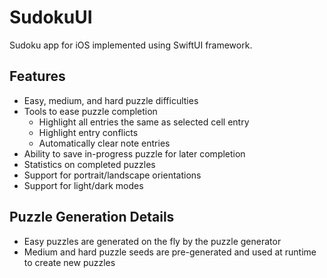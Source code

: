 # SudokuUI
Sudoku app for iOS implemented using SwiftUI framework.

## Features
+ Easy, medium, and hard puzzle difficulties
+ Tools to ease puzzle completion
  - Highlight all entries the same as selected cell entry
  - Highlight entry conflicts
  - Automatically clear note entries
+ Ability to save in-progress puzzle for later completion
+ Statistics on completed puzzles
+ Support for portrait/landscape orientations
+ Support for light/dark modes

## Puzzle Generation Details
+ Easy puzzles are generated on the fly by the puzzle generator
+ Medium and hard puzzle seeds are pre-generated and used at runtime to create new puzzles
